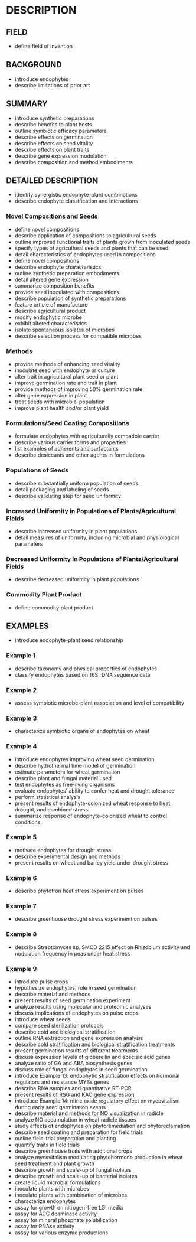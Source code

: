 # DESCRIPTION

## FIELD

- define field of invention

## BACKGROUND

- introduce endophytes
- describe limitations of prior art

## SUMMARY

- introduce synthetic preparations
- describe benefits to plant hosts
- outline symbiotic efficacy parameters
- describe effects on germination
- describe effects on seed vitality
- describe effects on plant traits
- describe gene expression modulation
- describe composition and method embodiments

## DETAILED DESCRIPTION

- identify synergistic endophyte-plant combinations
- describe endophyte classification and interactions

### Novel Compositions and Seeds

- define novel compositions
- describe application of compositions to agricultural seeds
- outline improved functional traits of plants grown from inoculated seeds
- specify types of agricultural seeds and plants that can be used
- detail characteristics of endophytes used in compositions
- define novel compositions
- describe endophyte characteristics
- outline synthetic preparation embodiments
- detail altered gene expression
- summarize composition benefits
- provide seed inoculated with compositions
- describe population of synthetic preparations
- feature article of manufacture
- describe agricultural product
- modify endophytic microbe
- exhibit altered characteristics
- isolate spontaneous isolates of microbes
- describe selection process for compatible microbes

### Methods

- provide methods of enhancing seed vitality
- inoculate seed with endophyte or culture
- alter trait in agricultural plant seed or plant
- improve germination rate and trait in plant
- provide methods of improving 50% germination rate
- alter gene expression in plant
- treat seeds with microbial population
- improve plant health and/or plant yield

### Formulations/Seed Coating Compositions

- formulate endophytes with agriculturally compatible carrier
- describe various carrier forms and properties
- list examples of adherents and surfactants
- describe desiccants and other agents in formulations

### Populations of Seeds

- describe substantially uniform population of seeds
- detail packaging and labeling of seeds
- describe validating step for seed uniformity

### Increased Uniformity in Populations of Plants/Agricultural Fields

- describe increased uniformity in plant populations
- detail measures of uniformity, including microbial and physiological parameters

### Decreased Uniformity in Populations of Plants/Agricultural Fields

- describe decreased uniformity in plant populations

### Commodity Plant Product

- define commodity plant product

## EXAMPLES

- introduce endophyte-plant seed relationship

### Example 1

- describe taxonomy and physical properties of endophytes
- classify endophytes based on 16S rDNA sequence data

### Example 2

- assess symbiotic microbe-plant association and level of compatibility

### Example 3

- characterize symbiotic organs of endophytes on wheat

### Example 4

- introduce endophytes improving wheat seed germination
- describe hydrothermal time model of germination
- estimate parameters for wheat germination
- describe plant and fungal material used
- test endophytes as free-living organisms
- evaluate endophytes' ability to confer heat and drought tolerance
- perform statistical analysis
- present results of endophyte-colonized wheat response to heat, drought, and combined stress
- summarize response of endophyte-colonized wheat to control conditions

### Example 5

- motivate endophytes for drought stress
- describe experimental design and methods
- present results on wheat and barley yield under drought stress

### Example 6

- describe phytotron heat stress experiment on pulses

### Example 7

- describe greenhouse drought stress experiment on pulses

### Example 8

- describe Streptomyces sp. SMCD 2215 effect on Rhizobium activity and nodulation frequency in peas under heat stress

### Example 9

- introduce pulse crops
- hypothesize endophytes' role in seed germination
- describe material and methods
- present results of seed germination experiment
- analyze results using molecular and proteomic analyses
- discuss implications of endophytes on pulse crops
- introduce wheat seeds
- compare seed sterilization protocols
- describe cold and biological stratification
- outline RNA extraction and gene expression analysis
- describe cold stratification and biological stratification treatments
- present germination results of different treatments
- discuss expression levels of gibberellin and abscisic acid genes
- analyze ratio of GA and ABA biosynthesis genes
- discuss role of fungal endophytes in seed germination
- introduce Example 13: endophytic stratification effects on hormonal regulators and resistance MYBs genes
- describe RNA samples and quantitative RT-PCR
- present results of RSG and KAO gene expression
- introduce Example 14: nitric oxide regulatory effect on mycovitalism during early seed germination events
- describe material and methods for NO visualization in radicle
- analyze NO accumulation in wheat radicle tissues
- study effects of endophytes on phytoremediation and phytoreclamation
- describe seed coating and preparation for field trials
- outline field-trial preparation and planting
- quantify traits in field trials
- describe greenhouse trials with additional crops
- analyze mycovitalism modulating phytohormone production in wheat seed treatment and plant growth
- describe growth and scale-up of fungal isolates
- describe growth and scale-up of bacterial isolates
- create liquid microbial formulations
- inoculate plants with microbes
- inoculate plants with combination of microbes
- characterize endophytes
- assay for growth on nitrogen-free LGI media
- assay for ACC deaminase activity
- assay for mineral phosphate solubilization
- assay for RNAse activity
- assay for various enzyme productions

